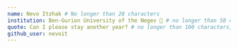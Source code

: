 ```yaml
---
name: Nevo Itzhak # No longer than 28 characters
institution: Ben-Gurion University of the Negev 🚩 # no longer than 58 characters
quote: Can I please stay another year? # no longer than 100 characters, avoid using quotes(") to guarantee the format remains the same.
github_user: nevoit
---
```


